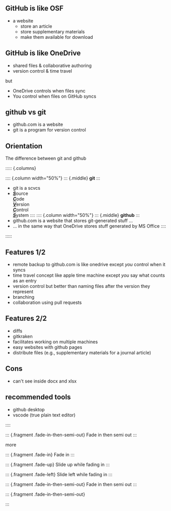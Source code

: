 ## GitHub is like OSF

* a website
  * store an article
  * store supplementary materials
  * make them available for download

## GitHub is like OneDrive

* shared files & collaborative authoring
* version control & time travel

but

* OneDrive controls when files sync
* You control when files on GitHub syncs

## github vs git

* github.com is a website
* git is a program for version control






## Orientation

The difference between git and github

::::: {.columns}

:::: {.column width="50%"}
::: {.middle}
**git**
:::
* git is a scvcs
* <u><em><b>S</b></em></u>ource  
  <u><em><b>C</b></em></u>ode  
  <u><em><b>V</b></em></u>ersion  
  <u><em><b>C</b></em></u>ontrol  
  <u><em><b>S</b></em></u>ystem
::::
:::: {.column width="50%"}
::: {.middle}
**github**
:::
* github.com is a website that stores git-generated stuff ...
* ... in the same way that OneDrive stores stuff generated by MS Office
::::

:::::


## Features 1/2

* remote backup to github.com is like onedrive except *you* control when it syncs
* time travel concept like apple time machine except *you* say what counts as an entry
* version control but better than naming files after the version they represent
* branching 
* collaboration using pull requests 

## Features 2/2
* diffs
* gitkraken
* facilitates working on multiple machines
* easy websites with github pages
* distribute files (e.g., supplementary materials for a journal article)

## Cons
* can't see inside docx and xlsx 

## recommended tools
* github desktop
* vscode (true plain text editor)




::::
  
  ::: {.fragment .fade-in-then-semi-out}
Fade in then semi out
:::
  
  more

::: {.fragment .fade-in}
Fade in
:::
  
  ::: {.fragment .fade-up}
Slide up while fading in
:::
  
  ::: {.fragment .fade-left}
Slide left while fading in
:::
  
  ::: {.fragment .fade-in-then-semi-out}
Fade in then semi out
:::
  
  
  ::: {.fragment .fade-in-then-semi-out}

:::
  